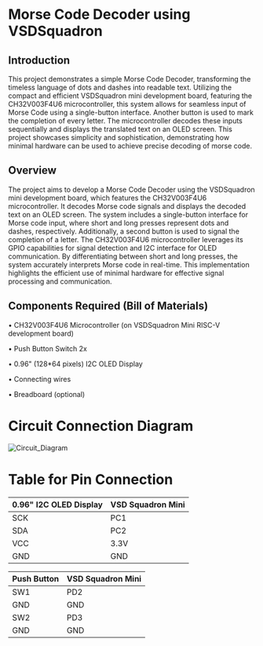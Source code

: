 # Morse Code Decoder using VSDSquadron

## Introduction

This project demonstrates a simple Morse Code Decoder, transforming the timeless language of dots and dashes into readable text. Utilizing the compact and efficient VSDSquadron mini development board, featuring the CH32V003F4U6 microcontroller, this system allows for seamless input of Morse Code using a single-button interface. Another button is used to mark the completion of every letter. The microcontroller decodes these inputs sequentially and displays the translated text on an OLED screen. This project showcases simplicity and sophistication, demonstrating how minimal hardware can be used to achieve precise decoding of morse code.

## Overview

The project aims to develop a Morse Code Decoder using the VSDSquadron mini development board, which features the CH32V003F4U6 microcontroller. It decodes Morse code signals and displays the decoded text on an OLED screen. The system includes a single-button interface for Morse code input, where short and long presses represent dots and dashes, respectively. Additionally, a second button is used to signal the completion of a letter.  The CH32V003F4U6 microcontroller leverages its GPIO capabilities for signal detection and I2C interface for OLED communication. By differentiating between short and long presses, the system accurately interprets Morse code in real-time. This implementation highlights the efficient use of minimal hardware for effective signal processing and communication.


## Components Required (Bill of Materials)
• CH32V003F4U6 Microcontroller (on VSDSquadron Mini RISC-V development board)

• Push Button Switch 2x

• 0.96" (128*64 pixels) I2C OLED Display

• Connecting wires

• Breadboard (optional)

# Circuit Connection Diagram
![Circuit_Diagram](https://github.com/shreyash-patukale/team_ayodhya/assets/157274443/5615e4f9-749e-4119-aad7-df8a883f5b76)
# Table for Pin Connection
| 0.96" I2C OLED Display | VSD Squadron Mini |
| --- | --- |
| SCK | PC1 |
| SDA | PC2 |
| VCC | 3.3V |
| GND | GND |

| Push Button | VSD Squadron Mini |
| --- | --- |
| SW1 | PD2 |
| GND | GND |
| SW2 | PD3 |
| GND | GND |
